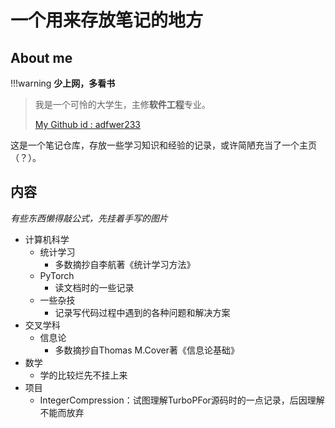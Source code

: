 <!-- # Welcome to MkDocs

For full documentation visit [mkdocs.org](https://www.mkdocs.org).

## Commands

* `mkdocs new [dir-name]` - Create a new project.
* `mkdocs serve` - Start the live-reloading docs server.
* `mkdocs build` - Build the documentation site.
* `mkdocs -h` - Print help message and exit.

## Project layout

    mkdocs.yml    # The configuration file.
    docs/
        index.md  # The documentation homepage.
        ...       # Other markdown pages, images and other files. -->

# 一个用来存放笔记的地方


## About me

!!!warning
    **少上网，多看书**

> 我是一个可怜的大学生，主修**软件工程**专业。
> 
> [My Github id : adfwer233](https://github.com/adfwer233)

这是一个笔记仓库，存放一些学习知识和经验的记录，或许简陋充当了一个主页（？）。

## 内容

*有些东西懒得敲公式，先挂着手写的图片*

- 计算机科学
	- 统计学习
    	- 多数摘抄自李航著《统计学习方法》
	- PyTorch
    	- 读文档时的一些记录
	- 一些杂技
    	- 记录写代码过程中遇到的各种问题和解决方案
- 交叉学科
    - 信息论
        - 多数摘抄自Thomas M.Cover著《信息论基础》
- 数学
    - 学的比较烂先不挂上来
- 项目
    - IntegerCompression：试图理解TurboPFor源码时的一点记录，后因理解不能而放弃